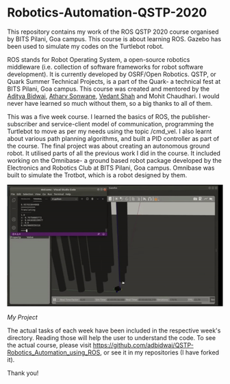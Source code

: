 # Robotics-Automation-QSTP-2020
This repository contains my work of the ROS QSTP 2020 course organised by BITS Pilani, Goa campus. This course is about learning ROS. Gazebo has been used to simulate my codes on the Turtlebot robot.

ROS stands for Robot Operating System, a open-source robotics middleware (i.e. collection of software frameworks for robot software development). It is currently developed by OSRF/Open Robotics.
QSTP, or Quark Summer Technical Projects, is a part of the Quark- a technical fest at BITS Pilani, Goa campus. This course was created and mentored by the [Aditya Bidwai](https://github.com/adbidwai), [Atharv Sonwane](https://github.com/threewisemonkeys-as), [Vedant Shah](https://github.com/veds12) and Mohit Chaudhari. I would never have learned so much without them, so a big thanks to all of them.

This was a five week course. I learned the basics of ROS, the publisher-subscriber and service-client model of communication, programming the Turtlebot to move as per my needs using the topic /cmd_vel. I also learnt about various path planning algorithms, and built a PID controller as part of the course. The final project was about creating an autonomous ground robot. It utilised parts of all the previous work I did in the course. It included working on the Omnibase- a ground based robot package developed by the Electronics and Robotics Club at BITS Pilani, Goa campus. Omnibase was built to simulate the Trotbot, which is a robot designed by them.

<img src="https://github.com/Srujan-D/Robotics-Automation-QSTP-2020/blob/master/WEEK%205/ros_project.gif" width="700" />

_My Project_

The actual tasks of each week have been included in the respective week's directory. Reading those will help the user to understand the code.
To see the actual course, please visit https://github.com/adbidwai/QSTP-Robotics_Automation_using_ROS, or see it in my repositories (I have forked it).

Thank you!
